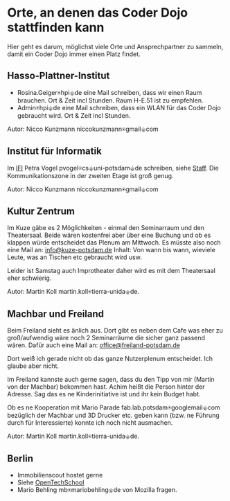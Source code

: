 Orte, an denen das Coder Dojo stattfinden kann
==============================================

Hier geht es darum, möglichst viele Orte und Ansprechpartner zu sammeln, damit ein Coder Dojo immer einen Platz findet.

Hasso-Plattner-Institut
-----------------------

- Rosina.Geiger⍟hpi⚜de eine Mail schreiben, dass wir einen Raum brauchen. Ort & Zeit incl Stunden. Raum H-E.51 ist zu empfehlen.
- Admin⍟hpi⚜de eine Mail schreiben, dass ein WLAN für das Coder Dojo gebraucht wird. Ort & Zeit incl Stunden.

Autor: Nicco Kunzmann niccokunzmann⍟gmail⚜com

Institut für Informatik
-----------------------

Im [IFI](http://www.uni-potsdam.de/en/cs/ifi/) Petra Vogel pvogel⍟cs⚜uni-potsdam⚜de schreiben, siehe [Staff](http://www.uni-potsdam.de/en/cs/ifi/staff.html). Die Kommunikationszone in der zweiten Etage ist groß genug.

Autor: Nicco Kunzmann niccokunzmann⍟gmail⚜com

Kultur Zentrum
--------------

Im Kuze gäbe es 2 Möglichkeiten - einmal den Seminarraum und den
Theatersaal.
Beide wären kostenfrei aber über eine Buchung und ob es klappen würde
entscheidet das Plenum am Mittwoch. Es müsste also noch eine Mail an:
info@kuze-potsdam.de
Inhalt: Von wann bis wann, wieviele Leute, was an Tischen etc gebraucht
wird usw.

Leider ist Samstag auch Improtheater daher wird es mit dem Theatersaal
eher schwierig.

Autor: Martin Koll martin.koll⍟tierra-unida⚜de.

Machbar und Freiland
--------------------

Beim Freiland sieht es änlich aus. Dort gibt es neben dem Cafe was eher
zu groß/aufwendig wäre noch 2 Seminarräume die sicher ganz passend
wären. Dafür auch eine Mail an: office@freiland-potsdam.de

Dort weiß ich gerade nicht ob das ganze Nutzerplenum entscheidet. Ich
glaube aber nicht.

Im Freiland kannste auch gerne sagen, dass du den Tipp von mir (Martin
von der Machbar) bekommen hast. Achim heißt die Person hinter der Adresse.
Sag das es ne Kinderinitiative ist und ihr kein Budget habt.

Ob es ne Kooperation mit Mario Parade fab.lab.potsdam⍟googlemail⚜com bezüglich der Machbar und 3D Drucker etc.
geben kann (bzw. ne Führung durch für Interessierte) konnte ich noch
nicht ausmachen. 

Autor: Martin Koll martin.koll⍟tierra-unida⚜de.

Berlin
------

- Immobilienscout hostet gerne
- Siehe [OpenTechSchool](https://github.com/OpenTechSchool/underground)
- Mario Behling mb⍟mariobehling⚜de von Mozilla fragen.